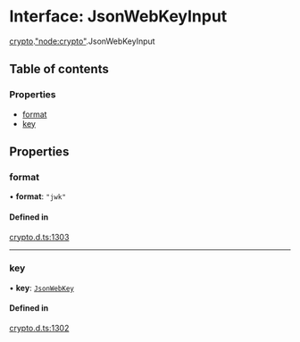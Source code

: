 # Interface: JsonWebKeyInput

[crypto](../modules/crypto.md).["node:crypto"](../modules/crypto._node_crypto_.md).JsonWebKeyInput

## Table of contents

### Properties

- [format](crypto._node_crypto_.JsonWebKeyInput.md#format)
- [key](crypto._node_crypto_.JsonWebKeyInput.md#key)

## Properties

### format

• **format**: ``"jwk"``

#### Defined in

[crypto.d.ts:1303](https://github.com/goodcodedev/bun-types/blob/8bd1b3a/crypto.d.ts#L1303)

___

### key

• **key**: [`JsonWebKey`](crypto._crypto_.JsonWebKey.md)

#### Defined in

[crypto.d.ts:1302](https://github.com/goodcodedev/bun-types/blob/8bd1b3a/crypto.d.ts#L1302)

